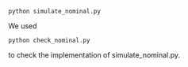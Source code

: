 ```
python simulate_nominal.py
```

We used 
```
python check_nominal.py
```
to check the implementation of simulate_nominal.py.
